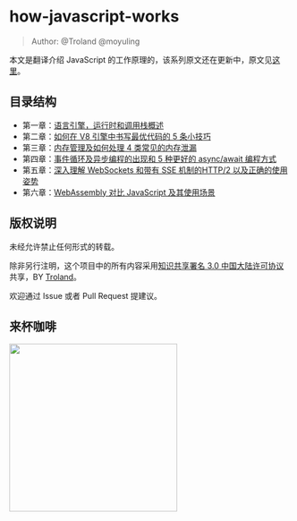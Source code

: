 # how-javascript-works

> Author: @Troland  @moyuling

本文是翻译介绍 JavaScript 的工作原理的，该系列原文还在更新中，原文见[这里](https://blog.sessionstack.com/tagged/tutorial)。

## 目录结构

- 第一章：[语言引擎，运行时和调用栈概述](overview.md)
- 第二章：[如何在 V8 引擎中书写最优代码的 5 条小技巧](v8.md)
- 第三章：[内存管理及如何处理 4 类常见的内存泄漏](memory-management.md)
- 第四章：[事件循环及异步编程的出现和 5 种更好的 async/await 编程方式](event-loop.md) 
- 第五章：[深入理解 WebSockets 和带有 SSE 机制的HTTP/2 以及正确的使用姿势](http.md) 
- 第六章：[WebAssembly 对比 JavaScript 及其使用场景](webassembly.md)

## 版权说明

未经允许禁止任何形式的转载。

除非另行注明，这个项目中的所有内容采用[知识共享署名 3.0 中国大陆许可协议](http://creativecommons.org/licenses/by/3.0/cn/)共享，BY [Troland](https://github.com/Troland)。

欢迎通过 Issue 或者 Pull Request 提建议。

## 来杯咖啡

<img src="https://user-images.githubusercontent.com/1475173/39091700-c211409e-462c-11e8-8531-90261c9a7b73.png" width="300"/>
